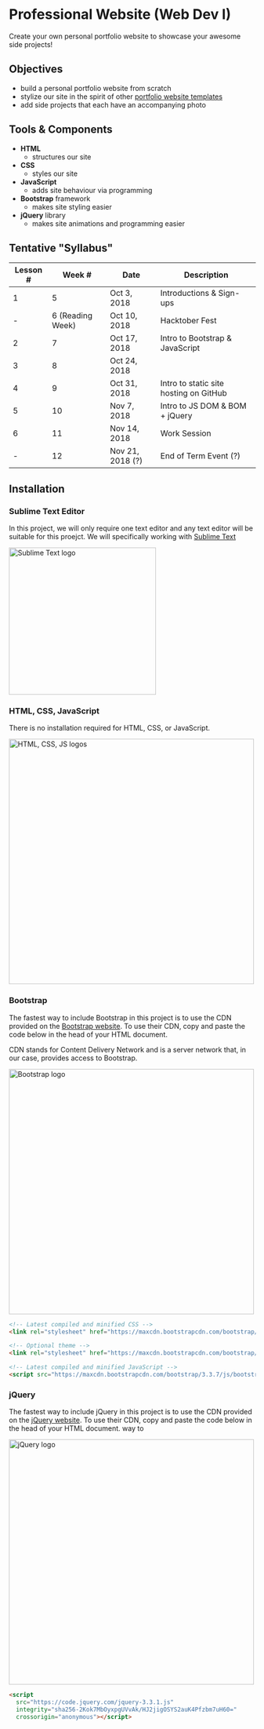 # Professional Website (Web Dev I)

Create your own personal portfolio website to showcase your awesome side projects!

## Objectives
- build a personal portfolio website from scratch
- stylize our site in the spirit of other [portfolio website templates](https://www.free-css.com/free-css-templates/page225/spectrum)
- add side projects that each have an accompanying photo

## Tools & Components
- **HTML**
  - structures our site
- **CSS**
  - styles our site
- **JavaScript**
  - adds site behaviour via programming
- **Bootstrap** framework
  - makes site styling easier
- **jQuery** library
  - makes site animations and programming easier

## Tentative "Syllabus"
| Lesson # | Week #               | Date              | Description                                             |
| -------- | ------               | -------------     | ------------------------------------------------------- |
| 1        | 5                    | Oct 3, 2018       | Introductions & Sign-ups                                |
| -        | 6 (Reading Week)     | Oct 10, 2018      | Hacktober Fest                                          |
| 2        | 7                    | Oct 17, 2018      | Intro to Bootstrap & JavaScript                         |
| 3        | 8                    | Oct 24, 2018      |                                                         |
| 4        | 9                    | Oct 31, 2018      | Intro to static site hosting on GitHub                  |
| 5        | 10                   | Nov 7, 2018       | Intro to JS DOM & BOM + jQuery                          |
| 6        | 11                   | Nov 14, 2018      | Work Session                                            |
| -        | 12                   | Nov 21, 2018 (?)  | End of Term Event (?)                                   |

## Installation

### Sublime Text Editor
In this project, we will only require one text editor and any text editor will be suitable for this proejct. We will specifically working with [Sublime Text](https://www.sublimetext.com/3)

<img src="https://upload.wikimedia.org/wikipedia/en/d/d2/Sublime_Text_3_logo.png" alt="Sublime Text logo" width="300px"/>

### HTML, CSS, JavaScript
There is no installation required for HTML, CSS, or JavaScript. 

<img src="https://www.planet-source-code.com/vb/2010Redesign/images/LangugeHomePages/HTML5_CSS_JavaScript.png" alt="HTML, CSS, JS logos" width="500px"/>

### Bootstrap
The fastest way to include Bootstrap in this project is to use the CDN provided on the [Bootstrap website](https://getbootstrap.com/docs/3.3/getting-started/). To use their CDN, copy and paste the code below in the head of your HTML document.

CDN stands for Content Delivery Network and is a server network that, in our case, provides access to Bootstrap.

<img src="https://getbootstrap.com/docs/4.1/assets/img/bootstrap-stack.png" alt="Bootstrap logo" width="500px"/>

```html
<!-- Latest compiled and minified CSS -->
<link rel="stylesheet" href="https://maxcdn.bootstrapcdn.com/bootstrap/3.3.7/css/bootstrap.min.css" integrity="sha384-BVYiiSIFeK1dGmJRAkycuHAHRg32OmUcww7on3RYdg4Va+PmSTsz/K68vbdEjh4u" crossorigin="anonymous">

<!-- Optional theme -->
<link rel="stylesheet" href="https://maxcdn.bootstrapcdn.com/bootstrap/3.3.7/css/bootstrap-theme.min.css" integrity="sha384-rHyoN1iRsVXV4nD0JutlnGaslCJuC7uwjduW9SVrLvRYooPp2bWYgmgJQIXwl/Sp" crossorigin="anonymous">

<!-- Latest compiled and minified JavaScript -->
<script src="https://maxcdn.bootstrapcdn.com/bootstrap/3.3.7/js/bootstrap.min.js" integrity="sha384-Tc5IQib027qvyjSMfHjOMaLkfuWVxZxUPnCJA7l2mCWNIpG9mGCD8wGNIcPD7Txa" crossorigin="anonymous"></script>
```

### jQuery
The fastest way to include jQuery in this project is to use the CDN provided on the [jQuery website](https://code.jquery.com/). To use their CDN, copy and paste the code below in the head of your HTML document. way to 

<img src="https://wpnewsify-cdn26.netdna-ssl.com/wp-content/uploads/2018/04/jQuery-794x398.jpg" alt="jQuery logo" width="500px"/>

```html
<script
  src="https://code.jquery.com/jquery-3.3.1.js"
  integrity="sha256-2Kok7MbOyxpgUVvAk/HJ2jigOSYS2auK4Pfzbm7uH60="
  crossorigin="anonymous"></script>
```
